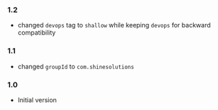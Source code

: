 ### 1.2
* changed `devops` tag to `shallow` while keeping `devops` for backward compatibility

### 1.1
* changed `groupId` to `com.shinesolutions`

### 1.0
* Initial version
